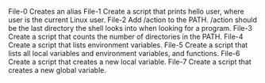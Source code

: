 File-0 Creates an alias
File-1 Create a script that prints hello user, where user is the current Linux user.
File-2 Add /action to the PATH. /action should be the last directory the shell looks into when looking for a program.
File-3 Create a script that counts the number of directories in the PATH.
File-4 Create a script that lists environment variables.
File-5 Create a script that lists all local variables and environment variables, and functions.
File-6 Create a script that creates a new local variable.
File-7 Create a script that creates a new global variable.
